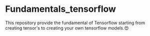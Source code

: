 # Fundamentals_tensorflow
This repository provide the fundamental of Tensorflow starting from creating tensor's to creating your own tensorflow models.😍
